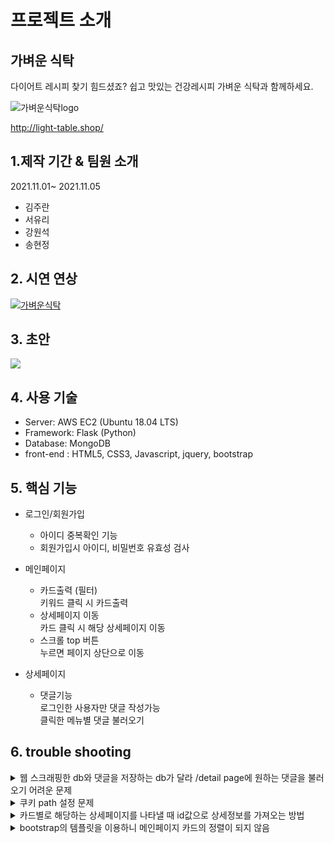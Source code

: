 # 프로젝트 소개

## 가벼운 식탁
다이어트 레시피 찾기 힘드셨죠?
쉽고 맛있는 건강레시피
가벼운 식탁과 함께하세요.

![가벼운식탁logo](https://user-images.githubusercontent.com/80900915/140594405-631a3712-421e-4549-92b6-feeb3aa0cea2.png)

http://light-table.shop/

##  1.제작 기간 & 팀원 소개
2021.11.01~ 2021.11.05
- 김주란
- 서유리
- 강원석
- 송현정

## 2. 시연 연상 
[![가벼운식탁](https://img.youtube.com/vi/96KFZ_nZlzk/0.jpg)](https://youtu.be/96KFZ_nZlzk)

## 3. 초안
![](https://images.velog.io/images/jurani/post/76616efb-4c35-429d-b21f-9c82d133ff66/lightTable.JPG)

## 4. 사용 기술

* Server: AWS EC2 (Ubuntu 18.04 LTS)
* Framework: Flask (Python)
* Database: MongoDB
* front-end : HTML5, CSS3, Javascript, jquery, bootstrap

## 5. 핵심 기능
* 로그인/회원가입
  - 아이디 중복확인 기능
  - 회원가입시 아이디, 비밀번호 유효성 검사
  
* 메인페이지
   * 카드출력 (필터)
     <br>키워드 클릭 시 카드출력
   * 상세페이지 이동
     <br>카드 클릭 시 해당 상세페이지 이동
   * 스크롤 top 버튼
     <br>누르면 페이지 상단으로 이동
     
* 상세페이지
    * 댓글기능
     <br>로그인한 사용자만 댓글 작성가능
     <br>클릭한 메뉴별 댓글 불러오기

## 6. trouble shooting
<details>
    <summary>
        웹 스크래핑한 db와 댓글을 저장하는 db가 달라 /detail page에 원하는 댓글을 불러오기 어려운 문제
    </summary>
    <div markcown="1">
        detail page에 jinja2 템플릿을 사용해 불러온 데이터를 post를 이용해 댓글과 detail page정보를 함께보내 불러오기 해결
    </div>
</details>

<details>
    <summary>
        쿠키 path 설정 문제
    </summary>
    <div markcown="1">
        메인페이지에서 상세페이지로 넘어갈 때 로그인정보가 없다는 에러가 떠서 상세페이지로 이동할 수가 없었다.<br/>
        원인은 로그인 성공시 받은 token을 쿠키에 저장할 때 path경로 설정이 잘못되어서 쿠키를 메인페이지에만 사용할 수 있게 되어있었기 때문이었고 path경로를 재설정하니 해결되었다.
    </div>
</details>

<details>
    <summary>
        카드별로 해당하는 상세페이지를 나타낼 때 id값으로 상세정보를 가져오는 방법
    </summary>
    <div markcown="1">
        mongodb의 id값을 이용할 때 objectID()를 이용해서 가져오면 해결
    </div>
</details>

<details>
    <summary>
        bootstrap의 템플릿을 이용하니 메인페이지 카드의 정렬이 되지 않음
    </summary>
    <div markcown="1">
        템플릿을 없애고 직접 css로 모양을 잡아 flex로 정렬함
    </div>
</details>
